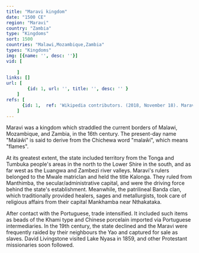 ```yaml
---
title: "Maravi kingdom"
date: "1500 CE"
region: "Maravi"
country: "Zambia" 
type: "Kingdoms"
sort: 1500
countries: "Malawi,Mozambique,Zambia"
types: "Kingdoms"
img: [{name: '', desc: ''}]
vid: [
        
    ]
links: []
url: [
        {id: 1, url: '', title: '', desc: '' }
    ]
refs: [
      {id: 1,  ref: 'Wikipedia contributors. (2018, November 18). Maravi. In Wikipedia, The Free Encyclopedia. Retrieved 20:19, February 3, 2019, from ', url: 'https://en.wikipedia.org/w/index.php?title=Maravi&oldid=869385643'}
    ]
---
```

Maravi was a kingdom which straddled the current borders of Malawi, Mozambique, and Zambia, in the 16th century. The present-day name "Maláŵi" is said to derive from the Chichewa word "malaŵí", which means "flames".

At its greatest extent, the state included territory from the Tonga and Tumbuka people's areas in the north to the Lower Shire in the south, and as far west as the Luangwa and Zambezi river valleys. Maravi's rulers belonged to the Mwale matriclan and held the title Kalonga. They ruled from Manthimba, the secular/administrative capital, and were the driving force behind the state's establishment. Meanwhile, the patrilineal Banda clan, which traditionally provided healers, sages and metallurgists, took care of religious affairs from their capital Mankhamba near Nthakataka.

After contact with the Portuguese, trade intensified. It included such items as beads of the Khami type and Chinese porcelain imported via Portuguese intermediaries. In the 19th century, the state declined and the Maravi were frequently raided by their neighbours the Yao and captured for sale as slaves. David Livingstone visited Lake Nyasa in 1859, and other Protestant missionaries soon followed.

